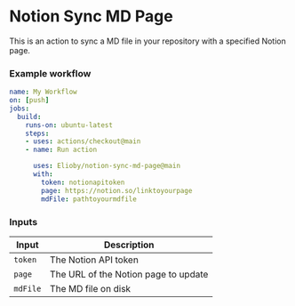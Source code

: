 # Notion Sync MD Page

This is an action to sync a MD file in your repository with a specified Notion page.

### Example workflow

```yaml
name: My Workflow
on: [push]
jobs:
  build:
    runs-on: ubuntu-latest
    steps:
    - uses: actions/checkout@main
    - name: Run action

      uses: Elioby/notion-sync-md-page@main
      with:
        token: notionapitoken
        page: https://notion.so/linktoyourpage
        mdFile: pathtoyourmdfile
```

### Inputs

| Input    | Description                          |
|----------|--------------------------------------|
| `token`  | The Notion API token                 |
| `page`   | The URL of the Notion page to update |
| `mdFile` | The MD file on disk                  |